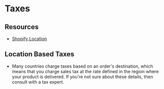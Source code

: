 # Taxes

## Resources

- [Shopify Location](https://help.shopify.com/en/manual/taxes/location)

## Location Based Taxes

- Many countries charge taxes based on an order's destination, which means that you charge sales tax at the rate defined in the region where your product is delivered. If you're not sure about these details, then consult with a tax expert.